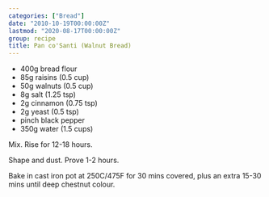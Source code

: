 ```yaml
---
categories: ["Bread"]
date: "2010-10-19T00:00:00Z"
lastmod: "2020-08-17T00:00:00Z"
group: recipe
title: Pan co'Santi (Walnut Bread)
---
```



- 400g bread flour
- 85g raisins (0.5 cup)
- 50g walnuts (0.5 cup)
- 8g salt (1.25 tsp)
- 2g cinnamon (0.75 tsp)
- 2g yeast (0.5 tsp)
- pinch black pepper
- 350g water (1.5 cups)

Mix.  Rise for 12-18 hours.

Shape and dust.  Prove 1-2 hours.

Bake in cast iron pot at 250C/475F for 30 mins covered, plus an extra 15-30 mins until deep chestnut colour.